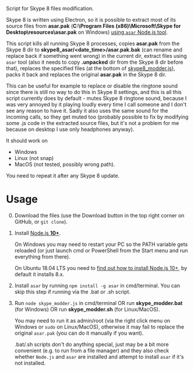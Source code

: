 Script for Skype 8 files modification.

Skype 8 is written using Electron, so it is possible to extract most of its source files from **asar.pak** (**C:\Program Files (x86)\Microsoft\Skype for Desktop\resources\asar.pak** on Windows) [using `asar` Node.js tool](https://medium.com/how-to-electron/how-to-get-source-code-of-any-electron-application-cbb5c7726c37). 

This script kills all running Skype 8 processes, copies **asar.pak** from the Skype 8 dir to **skype8_asar/<date_time>/asar.pak.bak** (can rename and replace back if something went wrong) in the current dir, extract files using `asar` tool (also it needs to copy **.unpacked** dir from the Skype 8 dir before that), replaces the specified files (at the bottom of [skype8_modder.js](https://github.com/AlexP11223/skype8_modder/blob/master/skype_modder.js)), packs it back and replaces the original **asar.pak** in the Skype 8 dir.

This can be useful for example to replace or disable the ringtone sound since there is still no way to do this in Skype 8 settings, and this is all this script currently does by default - mutes Skype 8 ringtone sound, because I was very annoyed by it playing loudly every time I call someone and I don't see any reason to have it. Sadly it also uses the same sound for the incoming calls, so they get muted too (probably possible to fix by modifying some .js code in the extracted source files, but it's not a problem for me because on desktop I use only headphones anyway).

It should work on

- Windows
- Linux (not snap)
- MacOS (not tested, possibly wrong path).

You need to repeat it after any Skype 8 update. 

# Usage

0. Download the files (use the Download button in the top right corner on GitHub, or `git clone`).
1. Install [Node.js **10+**](https://nodejs.org/en/download/). 

   On Windows you may need to restart your PC so the PATH variable gets reloaded (or just launch cmd or PowerShell from the Start menu and run everything from there).
   
   On Ubuntu 18.04 LTS you need to [find out how to install Node.js 10+](https://www.google.com/search?q=ubuntu+nodejs+10), by default it installs 8.x.
2. Install `asar` by running `npm install -g asar` in cmd/terminal. You can skip this step if running via the .bat or .sh script.
3. Run `node skype_modder.js` in cmd/terminal OR run **skype_modder.bat** (for Windows) OR run **skype_modder.sh** (for Linux/MacOS).

   You may need to run it as admin/root (via the right click menu on Windows or `sudo` on Linux/MacOS), otherwise it may fail to replace the original `asar.pak` (you can do it manually if you want). 

   .bat/.sh scripts don't do anything special, just may be a bit more convenient (e.g. to run from a file manager) and they also check whether `Node.js` and `asar` are installed and attempt to install `asar` if it's not installed.
   
